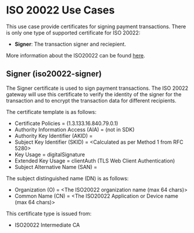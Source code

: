 # ISO 20022 Use Cases

This use case provide certificates for signing payment transactions. There is only one type of supported certificate for ISO 20022:

- **Signer**: The transaction signer and reciepient.

More information about the ISO20022 can be found [here](https://x9.org/).

## Signer (iso20022-signer)

The Signer certificate is used to sign payment transactions. The ISO 20022 gateway
will use this certificate to verify the identity of the signer for the transaction
and to encrypt the transaction data for different recipients.

The certificate template is as follows:

- Certificate Policies = <x9pki-cp> (1.3.133.16.840.79.0.1)
- Authority Information Access (AIA) = <OCSP and caIssuers URLs> (not in SDK)
- Authority Key Identifier (AKID) = <Copy of the Issuer SKID>
- Subject Key Identifier (SKID) = <Calculated as per Method 1 from RFC 5280>
- Key Usage = digitalSignature
- Extended Key Usage = clientAuth (TLS Web Client Authentication)
- Subject Alternative Name (SAN) = <DNS names of the CDN or VFD>

The subject distinguished name (DN) is as follows:
- Organization (O) = <The ISO20022 organization name (max 64 chars)>
- Common Name (CN) = <The ISO20022 Application or Device name (max 64 chars)>

This certificate type is issued from:
- ISO20022 Intermediate CA